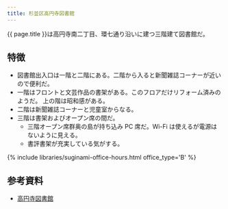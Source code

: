 ```yaml
---
title: 杉並区高円寺図書館
---
```


{{ page.title }}は高円寺南二丁目、環七通り沿いに建つ三階建て図書館だ。

## 特徴

* 図書館出入口は一階と二階にある。二階から入ると新聞雑誌コーナーが近いので便利だ。
* 一階はフロントと文芸作品の書架がある。このフロアだけリフォーム済みのようだ。
  上の階は昭和感がある。
* 二階は新聞雑誌コーナーと児童室からなる。
* 三階は書架およびオープン席の間だ。
  * 三階オープン席群奥の島が持ち込み PC 席だ。Wi-Fi は使えるが電源はないように見える。
  * 書評書架が充実している気がする。

{% include libraries/suginami-office-hours.html office_type='B' %}

## 参考資料

* [高円寺図書館](https://www.library.city.suginami.tokyo.jp/facilities/kouenji.html)
